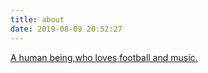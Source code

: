 ```yaml
---
title: about
date: 2019-08-09 20:52:27
---
```

[A human being,who loves football and music.](https://eelve.com/)
